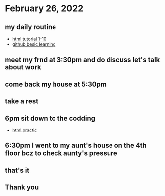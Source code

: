 # February 26, 2022
## my daily routine
* [html tutorial 1-10](https://youtube.com/playlist?list=PLm64fbD5OnxuObyOVSxcM0TUcBLDF2w64)
* [github besic learning](https://youtu.be/4KdGgGsIDeA)
## meet my frnd at 3:30pm and  do discuss let's talk about work
## come back my house at 5:30pm
## take a rest
## 6pm sit down to the codding
* [html practic](https://github.com/pallabituj/html-css)
## 6:30pm I went to my aunt's house on the 4th floor bcz to check aunty's pressure
## that's it
## Thank you 
